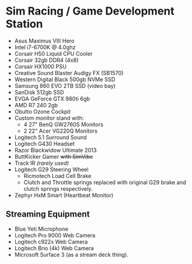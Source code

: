 # Sim Racing / Game Development Station
- Asus Maximus VIII Hero
- Intel i7-6700K @ 4.0ghz
- Corsair H50 Liquid CPU Cooler
- Corsair 32gb DDR4 (4x8)
- Corsair HX1000 PSU
- Creative Sound Blaster Audigy FX (SB1570)
- Western Digital Black 500gb NVMe SSD
- Samsung 860 EVO 2TB SSD (video bay)
- SanDisk 512gb SSD
- EVGA GeForce GTX 980ti 6gb
- AMD R7 240 2gb
- Obutto Ozone Cockpit
- Custom monitor stand with:
  - 4 27" BenQ GW2760S Monitors
  - 2 22" Acer VG220Q Monitors
- Logitech 5.1 Surround Sound
- Logitech G430 Headset
- Razor Blackwidow Ultimate 2013
- ButtKicker Gamer ~~with SimVibe~~
- Track IR _(rarely used)_
- Logitech G29 Steering Wheel
  - Ricmotech Load Cell Brake
  - Clutch and Throttle springs replaced with original G29 brake and clutch springs respectively.
- Zephyr HxM Smart (Heartbeat Monitor)

## Streaming Equipment
- Blue Yeti Microphone
- Logitech Pro 9000 Web Camera
- Logitech c922x Web Camera
- Logitech Brio (4k) Web Camera
- Microsoft Surface 3 (as a stream deck thing).
